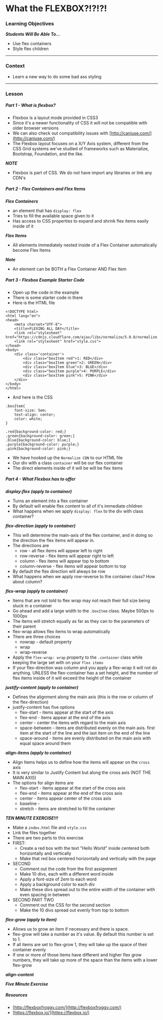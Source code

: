 # What the FLEXBOX?!?!?!

### Learning Objectives

***Students Will Be Able To...***

* Use flex containers
* Style flex children

---
### Context

* Learn a new way to do some bad ass styling

---

### Lesson

##### Part 1 - What is flexbox?

* Flexbox is a layout mode provided in CSS3
* Since it's a newer functionality of CSS it will not be compatible with older browser versions
* We can also check out compatibility issues with [http://caniuse.com/](http://caniuse.com/)
* The Flexbox layout focuses on a X/Y Axis system, different from the CSS Grid systems we've studied of frameworks such as Materialize, Bootstrap, Foundation, and the like.

***NOTE***

* Flexbox is part of CSS. We do not have import any libraries or link any CDN's


##### Part 2 - Flex Containers and Flex Items

***Flex Containers***

* an element that has `display: flex`
* Tries to fill the available space given to it
* Has access to CSS properties to expand and shrink flex items easily inside of it

***Flex Items*** 

* All elements immediately nested inside of a Flex Container automatically become Flex Items

***Note***

* An element can be BOTH a Flex Container AND Flex Item

##### Part 3 - Flexbox Example Starter Code

* Open up the code in the example
* There is some starter code in there
* Here is the HTML file

```
<!DOCTYPE html>
<html lang="en">
<head>
	<meta charset="UTF-8">
	<title>FLEXING ALL DAY</title>
	<link rel="stylesheet" href="https://cdnjs.cloudflare.com/ajax/libs/normalize/5.0.0/normalize.min.css">
	<link rel="stylesheet" href="style.css">
</head>
<body>
	<div class='container'>
		<div class="boxItem red">1: RED</div>
		<div class="boxItem green">2: GREEN</div>
		<div class="boxItem blue">3: BLUE</div>
		<div class="boxItem purple">4: PURPLE</div>
		<div class="boxItem pink">5: PINK</div>
	</div>
</body>
</html>
```
* And here is the CSS

```
.boxItem{
	font-size: 5em;
	text-align: center;
	color: white;
}

.red{background-color: red;}
.green{background-color: green;}
.blue{background-color: blue;}
.purple{background-color: purple;}
.pink{background-color: pink;}
```
* We have hooked up the `Normalize CDN` to our HTML file
* Our div with a class `container` will be our flex container
* The direct elements inside of it will be will be flex items

##### Part 4 - What Flexbox has to offer

***display:flex (apply to container)***

* Turns an element into a flex container
* By default will enable flex content to all of it's immediate children
* What happens when we apply `display: flex` to the div with class container?

***flex-direction (apply to container)***

* This will determine the main-axis of the flex container, and in doing so the direction the flex items will appear in. 
* The directions are
	* row - all flex items will appear left to right
	* row-reverse - flex items will appear right to left
	* column - flex items will appear top to bottom
	* column-reverse - flex items will appear bottom to top
* By default the flex direction will always be row
* What happens when we apply row-reverse to the container class? How about column?

***flex-wrap (apply to container)***

* Items that are not told to flex wrap may not reach their full size being stuck in a container
* Go ahead and add a large width to the `.boxItem` class. Maybe 500px to 1000px
* The items will stretch equally as far as they can to the parameters of their parent
* flex-wrap allows flex items to wrap automatically
* There are three choices
	* nowrap - default property
	* wrap
	* wrap-reverse
* Apply the `flex-wrap: wrap` property to the `.container` class while keeping the large set with on your `flex items`
* If your flex-direction was column and you apply a flex-wrap it will not do anything. UNLESS the flex-container has a set height, and the number of flex items inside of it will exceed the height of the container

***justify-content (apply to container)***

* Defines the alignment along the main axis (this is the row or column of the flex-direction)
* justify-content has five options
	* flex-start - items appear at the start of the axis 
	* flex-end - items appear at the end of the axis
	* center - center the items with regard to the main axis
	* space-between - items are distributed evenly on the main axis. first item at the start of the line and the last item on the end of the line
	* space-around - items are evenly distributed on the main axis with equal space around them

***align-items (apply to container)*** 

* Align Items helps us to define how the items will appear on the `cross` axis
* It is very similar to Justify Content but along the cross axis (NOT THE MAIN AXIS)
* The options for align items are
	* flex-start - items appear at the start of the cross axis
	* flex-end - items appear at the end of the cross axis
	* center - items appear center of the cross axis
	* baseline - 
	* stretch - items are stretched to fill the container

***TEN MINUTE EXERCISE!!!***

* Make a `index.html` file and `style.css`
* Link the files together
* There are two parts to this exercise
* FIRST:
	* Create a red box with the text "Hello World" inside centered both horizontally and vertically
	* Make that red box centered horizontally and vertically with the page 
* SECOND
	* Comment out the code from the first assignment
	* Make 10 divs, each with a different word inside
	* Apply a font-size of 2em to each word
	* Apply a background color to each div
	* Make these divs spread out to the entire width of the container with even spacing in between
* SECOND PART TWO
	* Comment out the CSS for the second section
	* Make the 10 divs spread out evenly from top to bottom

***flex-grow (apply to item)***

* Allows us to grow an item if necessary and there is space. 
* flex-grow will take a number as it's value. By default this number is set to 1. 
* If all items are set to flex-grow 1, they will take up the space of their container evenly
* If one or more of those items have different and higher flex grow numbers, they will take up more of the space than the items with a lower flex-grow

***align-content***



***Five Minute Exercise***




##### Resources

* [http://flexboxfroggy.com/](http://flexboxfroggy.com/)
* [https://flexbox.io/](https://flexbox.io/)